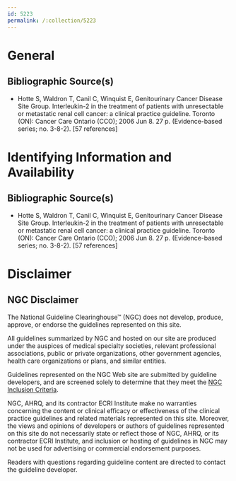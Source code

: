 ```yaml
---
id: 5223
permalink: /:collection/5223
---
```


# General

## Bibliographic Source(s)

- Hotte S, Waldron T, Canil C, Winquist E, Genitourinary Cancer Disease Site Group. Interleukin-2 in the treatment of patients with unresectable or metastatic renal cell cancer: a clinical practice guideline. Toronto (ON): Cancer Care Ontario (CCO); 2006 Jun 8. 27 p. (Evidence-based series; no. 3-8-2). [57 references]

# Identifying Information and Availability

## Bibliographic Source(s)

- Hotte S, Waldron T, Canil C, Winquist E, Genitourinary Cancer Disease Site Group. Interleukin-2 in the treatment of patients with unresectable or metastatic renal cell cancer: a clinical practice guideline. Toronto (ON): Cancer Care Ontario (CCO); 2006 Jun 8. 27 p. (Evidence-based series; no. 3-8-2). [57 references]

# Disclaimer

## NGC Disclaimer

The National Guideline Clearinghouse™ (NGC) does not develop, produce, approve, or endorse the guidelines represented on this site.

All guidelines summarized by NGC and hosted on our site are produced under the auspices of medical specialty societies, relevant professional associations, public or private organizations, other government agencies, health care organizations or plans, and similar entities.

Guidelines represented on the NGC Web site are submitted by guideline developers, and are screened solely to determine that they meet the [NGC Inclusion Criteria](/help-and-about/summaries/inclusion-criteria).

NGC, AHRQ, and its contractor ECRI Institute make no warranties concerning the content or clinical efficacy or effectiveness of the clinical practice guidelines and related materials represented on this site. Moreover, the views and opinions of developers or authors of guidelines represented on this site do not necessarily state or reflect those of NGC, AHRQ, or its contractor ECRI Institute, and inclusion or hosting of guidelines in NGC may not be used for advertising or commercial endorsement purposes.

Readers with questions regarding guideline content are directed to contact the guideline developer.

